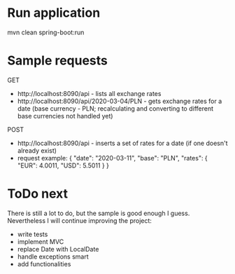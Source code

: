 # Run application
mvn clean spring-boot:run

# Sample requests
GET
* http://localhost:8090/api - lists all exchange rates
* http://localhost:8090/api/2020-03-04/PLN - gets exchange rates for a date (base currency - PLN; recalculating and converting to different base currencies not handled yet)

POST
* http://localhost:8090/api - inserts a set of rates for a date (if one doesn't already exist)
* request example: {
                      "date": "2020-03-11",
                      "base": "PLN",
                      "rates":    {
                         "EUR": 4.0011,
                         "USD": 5.5011
                      }
                   }

# ToDo next
There is still a lot to do, but the sample is good enough I guess. Nevertheless I will continue improving the project:
* write tests
* implement MVC
* replace Date with LocalDate
* handle exceptions smart
* add functionalities
 
